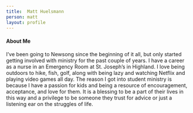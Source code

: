 ```yaml
---
title:  Matt Huelsmann
person: matt
layout: profile
---
```


#### About Me

I’ve been going to Newsong since the beginning of it all, but only started getting involved with ministry for the past couple of years. I have a career as a nurse in an Emergency Room at St. Joseph’s in Highland. I love being outdoors to hike, fish, golf, along with being lazy and watching Netflix and playing video games all day. The reason I got into student ministry is because I have a passion for kids and being a resource of encouragement, acceptance, and love for them. It is a blessing to be a part of their lives in this way and a privilege to be someone they trust for advice or just a listening ear on the struggles of life.
